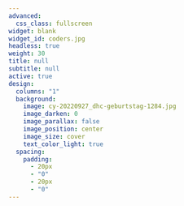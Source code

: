 ```yaml
---
advanced:
  css_class: fullscreen
widget: blank
widget_id: coders.jpg
headless: true
weight: 30
title: null
subtitle: null
active: true
design:
  columns: "1"
  background:
    image: cy-20220927_dhc-geburtstag-1284.jpg
    image_darken: 0
    image_parallax: false
    image_position: center
    image_size: cover
    text_color_light: true
  spacing:
    padding:
      - 20px
      - "0"
      - 20px
      - "0"
---
```

